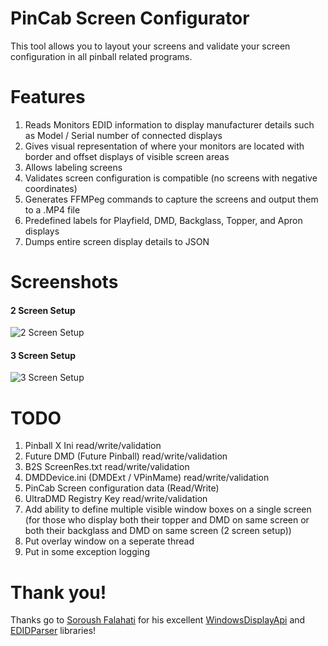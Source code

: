 # PinCab Screen Configurator
This tool allows you to layout your screens and validate your screen configuration in all pinball related programs.

# Features

1. Reads Monitors EDID information to display manufacturer details such as Model / Serial number of connected displays
2. Gives visual representation of where your monitors are located with border and offset displays of visible screen areas
3. Allows labeling screens
4. Validates screen configuration is compatible (no screens with negative coordinates)
5. Generates FFMPeg commands to capture the screens and output them to a .MP4 file
6. Predefined labels for Playfield, DMD, Backglass, Topper, and Apron displays
7. Dumps entire screen display details to JSON

# Screenshots

#### 2 Screen Setup  

![2 Screen Setup](https://github.com/xantari/PinCabScreenConfigurator/raw/master/Screenshots/Screenshot_2Screens.png "2 Screen Setup")

#### 3 Screen Setup  
![3 Screen Setup](https://github.com/xantari/PinCabScreenConfigurator/raw/master/Screenshots/Screenshot_3Screens.png "3 Screen Setup")

# TODO
1. Pinball X Ini read/write/validation
2. Future DMD (Future Pinball) read/write/validation
3. B2S ScreenRes.txt read/write/validation
4. DMDDevice.ini (DMDExt / VPinMame) read/write/validation
5. PinCab Screen configuration data (Read/Write)
6. UltraDMD Registry Key read/write/validation
7. Add ability to define multiple visible window boxes on a single screen (for those who display both their topper and DMD on same screen or both their backglass and DMD on same screen (2 screen setup))
8. Put overlay window on a seperate thread
9. Put in some exception logging

# Thank you!
Thanks go to [Soroush Falahati](https://github.com/falahati) for his excellent [WindowsDisplayApi](https://github.com/falahati/WindowsDisplayAPI) and [EDIDParser](https://github.com/falahati/EDIDParser) libraries!